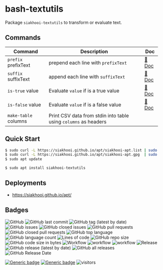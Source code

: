 # bash-textutils

Package `siakhooi-textutils` to transform or evaluate text.

## Commands

| Command             | Description                          | Doc                       |
| ------------------- | ------------------------------------ | ------------------------- |
| `prefix` prefixText | prepend each line with `prefixText`  | [📗Doc](docs/prefix.md)   |
| `suffix` suffixText | append each line with `suffixText`   | [📗Doc](docs/suffix.md)   |
| `is-true` value     | Evaluate `value` if is a true value  | [📗Doc](docs/is-true.md)  |
| `is-false` value    | Evaluate `value` if is a false value | [📗Doc](docs/is-false.md) |
| `make-table` columns| Print CSV data from stdin into table using `columns` as headers||

## Quick Start

```bash
$ sudo curl -L https://siakhooi.github.io/apt/siakhooi-apt.list | sudo tee /etc/apt/sources.list.d/siakhooi-apt.list > /dev/null
$ sudo curl -L https://siakhooi.github.io/apt/siakhooi-apt.gpg  | sudo tee /usr/share/keyrings/siakhooi-apt.gpg > /dev/null
$ sudo apt update

$ sudo apt install siakhooi-textutils
```

## Deployments

- <https://siakhooi.github.io/apt/>

## Badges

![GitHub](https://img.shields.io/github/license/siakhooi/bash-textutils?logo=github)
![GitHub last commit](https://img.shields.io/github/last-commit/siakhooi/bash-textutils?logo=github)
![GitHub tag (latest by date)](https://img.shields.io/github/v/tag/siakhooi/bash-textutils?logo=github)
![GitHub issues](https://img.shields.io/github/issues/siakhooi/bash-textutils?logo=github)
![GitHub closed issues](https://img.shields.io/github/issues-closed/siakhooi/bash-textutils?logo=github)
![GitHub pull requests](https://img.shields.io/github/issues-pr-raw/siakhooi/bash-textutils?logo=github)
![GitHub closed pull requests](https://img.shields.io/github/issues-pr-closed-raw/siakhooi/bash-textutils?logo=github)
![GitHub top language](https://img.shields.io/github/languages/top/siakhooi/bash-textutils?logo=github)
![GitHub language count](https://img.shields.io/github/languages/count/siakhooi/bash-textutils?logo=github)
![Lines of code](https://img.shields.io/tokei/lines/github/siakhooi/bash-textutils?logo=github)
![GitHub repo size](https://img.shields.io/github/repo-size/siakhooi/bash-textutils?logo=github)
![GitHub code size in bytes](https://img.shields.io/github/languages/code-size/siakhooi/bash-textutils?logo=github)
![Workflow](https://img.shields.io/badge/Workflow-github-purple)
![workflow](https://github.com/siakhooi/bash-textutils/actions/workflows/workflow-build-with-quality-checks.yml/badge.svg)
![workflow](https://github.com/siakhooi/bash-textutils/actions/workflows/workflow-deployments.yml/badge.svg)
![Release](https://img.shields.io/badge/Release-github-purple)
![GitHub release (latest by date)](https://img.shields.io/github/v/release/siakhooi/bash-textutils?label=GPR%20release&logo=github)
![GitHub all releases](https://img.shields.io/github/downloads/siakhooi/bash-textutils/total?color=33cb56&logo=github)
![GitHub Release Date](https://img.shields.io/github/release-date/siakhooi/bash-textutils?logo=github)

[![Generic badge](https://img.shields.io/badge/Funding-BuyMeACoffee-33cb56.svg)](https://www.buymeacoffee.com/siakhooi)
[![Generic badge](https://img.shields.io/badge/Funding-Ko%20Fi-33cb56.svg)](https://ko-fi.com/siakhooi)
![visitors](https://hit-tztugwlsja-uc.a.run.app/?outputtype=badge&counter=ghmd-bash-textutils)
